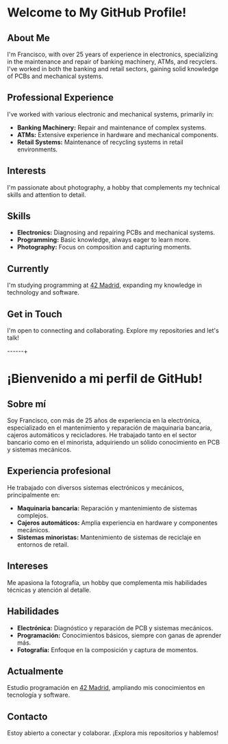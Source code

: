  # Welcome to My GitHub Profile!

## About Me
I'm Francisco, with over 25 years of experience in electronics, specializing in the maintenance and repair of banking machinery, ATMs, and recyclers. I've worked in both the banking and retail sectors, gaining solid knowledge of PCBs and mechanical systems.

## Professional Experience
I've worked with various electronic and mechanical systems, primarily in:

- **Banking Machinery:** Repair and maintenance of complex systems.
- **ATMs:** Extensive experience in hardware and mechanical components.
- **Retail Systems:** Maintenance of recycling systems in retail environments.

## Interests
I'm passionate about photography, a hobby that complements my technical skills and attention to detail.

## Skills
- **Electronics:** Diagnosing and repairing PCBs and mechanical systems.
- **Programming:** Basic knowledge, always eager to learn more.
- **Photography:** Focus on composition and capturing moments.

## Currently
I'm studying programming at [42 Madrid](https://www.42madrid.com), expanding my knowledge in technology and software.

## Get in Touch
I'm open to connecting and collaborating. Explore my repositories and let's talk!


------+

# ¡Bienvenido a mi perfil de GitHub!

## Sobre mí
Soy Francisco, con más de 25 años de experiencia en la electrónica, especializado en el mantenimiento y reparación de maquinaria bancaria, cajeros automáticos y recicladores. He trabajado tanto en el sector bancario como en el minorista, adquiriendo un sólido conocimiento en PCB y sistemas mecánicos.

## Experiencia profesional
He trabajado con diversos sistemas electrónicos y mecánicos, principalmente en:

- **Maquinaria bancaria:** Reparación y mantenimiento de sistemas complejos.
- **Cajeros automáticos:** Amplia experiencia en hardware y componentes mecánicos.
- **Sistemas minoristas:** Mantenimiento de sistemas de reciclaje en entornos de retail.

## Intereses
Me apasiona la fotografía, un hobby que complementa mis habilidades técnicas y atención al detalle.

## Habilidades
- **Electrónica:** Diagnóstico y reparación de PCB y sistemas mecánicos.
- **Programación:** Conocimientos básicos, siempre con ganas de aprender más.
- **Fotografía:** Enfoque en la composición y captura de momentos.

## Actualmente
Estudio programación en [42 Madrid](https://www.42madrid.com), ampliando mis conocimientos en tecnología y software.

## Contacto
Estoy abierto a conectar y colaborar. ¡Explora mis repositorios y hablemos!

